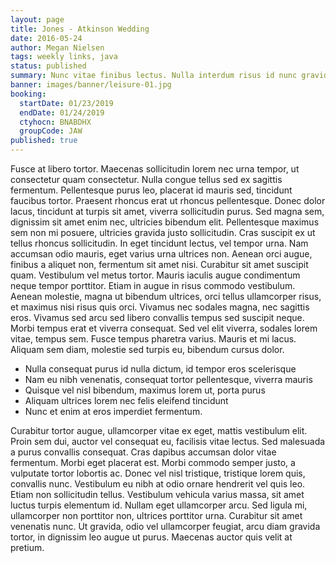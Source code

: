 ```yaml
---
layout: page
title: Jones - Atkinson Wedding
date: 2016-05-24
author: Megan Nielsen
tags: weekly links, java
status: published
summary: Nunc vitae finibus lectus. Nulla interdum risus id nunc gravida.
banner: images/banner/leisure-01.jpg
booking:
  startDate: 01/23/2019
  endDate: 01/24/2019
  ctyhocn: BNABDHX
  groupCode: JAW
published: true
---
```

Fusce at libero tortor. Maecenas sollicitudin lorem nec urna tempor, ut consectetur quam consectetur. Nulla congue tellus sed ex sagittis fermentum. Pellentesque purus leo, placerat id mauris sed, tincidunt faucibus tortor. Praesent rhoncus erat ut rhoncus pellentesque. Donec dolor lacus, tincidunt at turpis sit amet, viverra sollicitudin purus. Sed magna sem, dignissim sit amet enim nec, ultricies bibendum elit. Pellentesque maximus sem non mi posuere, ultricies gravida justo sollicitudin.
Cras suscipit ex ut tellus rhoncus sollicitudin. In eget tincidunt lectus, vel tempor urna. Nam accumsan odio mauris, eget varius urna ultrices non. Aenean orci augue, finibus a aliquet non, fermentum sit amet nisi. Curabitur sit amet suscipit quam. Vestibulum vel metus tortor. Mauris iaculis augue condimentum neque tempor porttitor. Etiam in augue in risus commodo vestibulum. Aenean molestie, magna ut bibendum ultrices, orci tellus ullamcorper risus, et maximus nisi risus quis orci. Vivamus nec sodales magna, nec sagittis eros. Vivamus sed arcu sed libero convallis tempus sed suscipit neque. Morbi tempus erat et viverra consequat. Sed vel elit viverra, sodales lorem vitae, tempus sem. Fusce tempus pharetra varius. Mauris et mi lacus. Aliquam sem diam, molestie sed turpis eu, bibendum cursus dolor.

* Nulla consequat purus id nulla dictum, id tempor eros scelerisque
* Nam eu nibh venenatis, consequat tortor pellentesque, viverra mauris
* Quisque vel nisl bibendum, maximus lorem ut, porta purus
* Aliquam ultrices lorem nec felis eleifend tincidunt
* Nunc et enim at eros imperdiet fermentum.

Curabitur tortor augue, ullamcorper vitae ex eget, mattis vestibulum elit. Proin sem dui, auctor vel consequat eu, facilisis vitae lectus. Sed malesuada a purus convallis consequat. Cras dapibus accumsan dolor vitae fermentum. Morbi eget placerat est. Morbi commodo semper justo, a vulputate tortor lobortis ac. Donec vel nisl tristique, tristique lorem quis, convallis nunc. Vestibulum eu nibh at odio ornare hendrerit vel quis leo. Etiam non sollicitudin tellus. Vestibulum vehicula varius massa, sit amet luctus turpis elementum id. Nullam eget ullamcorper arcu. Sed ligula mi, ullamcorper non porttitor non, ultrices porttitor urna. Curabitur sit amet venenatis nunc. Ut gravida, odio vel ullamcorper feugiat, arcu diam gravida tortor, in dignissim leo augue ut purus. Maecenas auctor quis velit at pretium.
